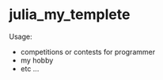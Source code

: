 # julia_my_templete  
Usage:  
  - competitions or contests for programmer  
  - my hobby  
  - etc ...  
  
